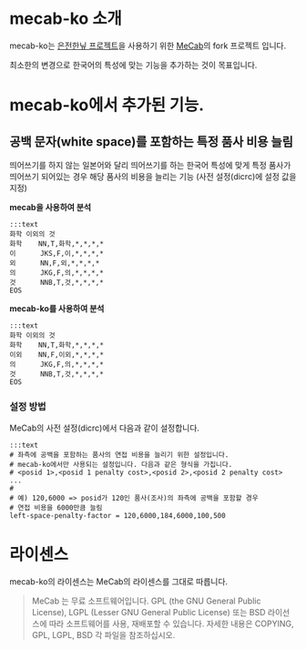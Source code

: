 # mecab-ko 소개

mecab-ko는 [은전한닢 프로젝트](http://eunjeon.blogspot.kr/)을 사용하기 위한 [MeCab](http://mecab.googlecode.com/svn/trunk/mecab/doc/index.html)의 fork 프로젝트 입니다.

최소한의 변경으로 한국어의 특성에 맞는 기능을 추가하는 것이 목표입니다.

# mecab-ko에서 추가된 기능.

## 공백 문자(white space)를 포함하는 특정 품사 비용 늘림

띄어쓰기를 하지 않는 일본어와 달리 띄어쓰기를 하는 한국어 특성에 맞게 특정 품사가 띄어쓰기 되어있는 경우 해당 품사의 비용을 늘리는 기능 (사전 설정(dicrc)에 설정 값을 지정)

__mecab을 사용하여 분석__

    :::text
    화학 이외의 것
    화학    NN,T,화학,*,*,*,*
    이      JKS,F,이,*,*,*,*
    외      NN,F,외,*,*,*,*
    의      JKG,F,의,*,*,*,*
    것      NNB,T,것,*,*,*,*
    EOS

__mecab-ko를 사용하여 분석__

    :::text
    화학 이외의 것
    화학    NN,T,화학,*,*,*,*
    이외    NN,F,이외,*,*,*,*
    의      JKG,F,의,*,*,*,*
    것      NNB,T,것,*,*,*,*
    EOS

### 설정 방법

MeCab의 사전 설정(dicrc)에서 다음과 같이 설정합니다.

    :::text
    # 좌측에 공백을 포함하는 품사의 연접 비용을 늘리기 위한 설정입니다.
    # mecab-ko에서만 사용되는 설정입니다. 다음과 같은 형식을 가집니다.
    # <posid 1>,<posid 1 penalty cost>,<posid 2>,<posid 2 penalty cost> ...
    #
    # 예) 120,6000 => posid가 120인 품사(조사)의 좌측에 공백을 포함할 경우
    # 연접 비용을 6000만큼 늘림
    left-space-penalty-factor = 120,6000,184,6000,100,500

# 라이센스

mecab-ko의 라이센스는 MeCab의 라이센스를 그대로 따릅니다.

> MeCab 는 무료 소프트웨어입니다. GPL (the GNU General Public License), LGPL (Lesser GNU General Public License) 또는 BSD 라이선스에 따라 소프트웨어를 사용, 재배포할 수 있습니다. 자세한 내용은 COPYING, GPL, LGPL, BSD 각 파일을 참조하십시오.
